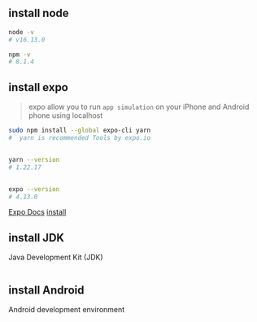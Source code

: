 ## install node 
```bash
node -v
# v16.13.0

npm -v
# 8.1.4
```


## install expo
> expo allow you to run `app simulation` on your iPhone and Android phone using localhost
```bash
sudo npm install --global expo-cli yarn
#  yarn is recommended Tools by expo.io


yarn --version
# 1.22.17


expo --version
# 4.13.0
```


[Expo Docs](https://docs.expo.io/)
[install](https://reactnative.dev/docs/environment-setup)



## install JDK
Java Development Kit (JDK)
```bash

```


## install Android
Android development environment
```bash

```
